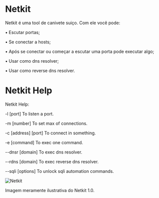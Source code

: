 # Netkit
Netkit é uma tool de canivete suiço. 
Com ele você pode:

• Escutar portas;

• Se conectar a hosts;

• Após se conectar ou começar a escutar uma porta pode executar algo;

• Usar como dns resolver;

• Usar como reverse dns resolver.

# Netkit Help


Netkit Help:

-l [port]                   To listen a port.

-m [number]                 To set max of connections.

-c [address] [port]         To connect in something.

-e [command]                To exec one command.

--dnsr [domain]             To exec dns resolver.

--rdns [domain]             To exec reverse dns resolver.

--sqli <url> [options]      To unlock sqli automation commands.

![Netkit](https://i.imgur.com/UWLFK2a_d.webp?maxwidth=640&shape=thumb&fidelity=medium)

Imagem meramente ilustrativa do Netkit 1.0.
